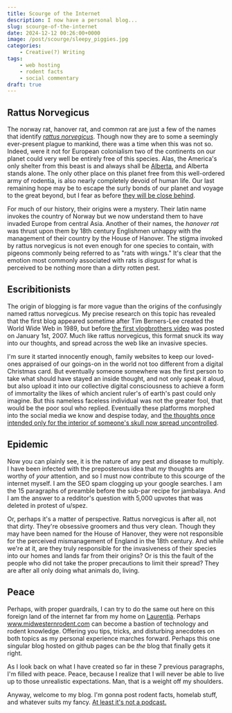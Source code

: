 ```yaml
---
title: Scourge of the Internet
description: I now have a personal blog...
slug: scourge-of-the-internet
date: 2024-12-12 00:26:00+0000
image: /post/scourge/sleepy_piggies.jpg
categories:
    - Creative(?) Writing
tags:
    - web hosting
    - rodent facts
    - social commentary
draft: true
---
```


## Rattus Norvegicus

The norway rat, hanover rat, and common rat are just a few of the names that identify [*rattus norvegicus*](https://en.wikipedia.org/wiki/Brown_rat). Though now they are to some a seemingly ever-present plague to mankind, there was a time when this was not so. Indeed, were it not for European colonialism two of the continents on our planet could very well be entirely free of this species. Alas, the America's only shelter from this beast is and always shall be [Alberta](https://www.alberta.ca/history-of-rat-control-in-alberta), and Alberta stands alone. The only other place on this planet free from this well-ordered army of rodentia, is also nearly completely devoid of human life. Our last remaining hope may be to escape the surly bonds of our planet and voyage to the great beyond, but I fear as before [they will be close behind](https://www.nasa.gov/ames/space-biosciences/nasa-completes-rodent-research-1-operations-on-the-international-space-station/).

For much of our history, their origins were a mystery. Their latin name invokes the country of Norway but we now understand them to have invaded Europe from central Asia. Another of their names, the *hanover rat* was thrust upon them by 18th century Englishmen unhappy with the management of their country by the House of Hanover. The stigma invoked by rattus norvegicus is not even enough for one species to contain, with pigeons commonly being referred to as "rats with wings." It's clear that the emotion most commonly associated with rats is *disgust* for what is perceived to be nothing more than a dirty rotten pest.

## Escribitionists

The origin of blogging is far more vague than the origins of the confusingly named rattus norvegicus. My precise research on this topic has revealed that the first blog appeared sometime after Tim Berners-Lee created the World Wide Web in 1989, but before [the first vlogbrothers video](https://www.youtube.com/watch?v=vtyXbTHKhI0) was posted on January 1st, 2007. Much like rattus norvegicus, this format snuck its way into our thoughts, and spread across the web like an invasive species.

I'm sure it started innocently enough, family websites to keep our loved-ones appraised of our goings-on in the world not too different from a digital Christmas card. But eventually someone somewhere was the first person to take what should have stayed an inside thought, and not only speak it aloud, but also upload it into our collective digital consciousness to achieve a form of immortality the likes of which ancient ruler's of earth's past could only imagine. But this nameless faceless individual was not the greater fool, that would be the poor soul who replied. Eventually these platforms morphed into the social media we know and despise today, and [the thoughts once intended only for the interior of someone's skull now spread uncontrolled](https://www.youtube.com/watch?v=rE3j_RHkqJc).

## Epidemic

Now you can plainly see, it is the nature of any pest and disease to multiply. I have been infected with the preposterous idea that *my* thoughts are worthy of *your* attention, and so I must now contribute to this scourge of the internet myself. I am the SEO spam clogging up your google searches. I am the 15 paragraphs of preamble before the sub-par recipe for jambalaya. And I am the answer to a redditor's question with 5,000 upvotes that was deleted in protest of u/spez.

Or, perhaps it's a matter of perspective. Rattus norvegicus is after all, not that dirty. They're obsessive groomers and thus very clean. Though they may have been named for the House of Hanover, they were not responsible for the perceived mismanagement of England in the 18th century. And while we're at it, are they truly responsible for the invasiveness of their species into our homes and lands far from their origins? Or is this the fault of the people who did not take the proper precautions to limit their spread? They are after all only doing what animals do, living.

## Peace

Perhaps, with proper guardrails, I can try to do the same out here on this foreign land of the internet far from my home on [Laurentia](https://en.wikipedia.org/wiki/Laurentia). Perhaps www.midwesternrodent.com can become a bastion of technology and rodent knowledge. Offering you tips, tricks, and disturbing anecdotes on both topics as my personal experience marches forward. Perhaps this one singular blog hosted on github pages can be *the* blog that finally gets it right.

As I look back on what I have created so far in these 7 previous paragraphs, I'm filled with peace. Peace, because I realize that I will never be able to live up to those unrealistic expectations. Man, that is a weight off my shoulders.

Anyway, welcome to my blog. I'm gonna post rodent facts, homelab stuff, and whatever suits my fancy. [At least it's not a podcast.](https://www.youtube.com/watch?v=bShGBlrcH1Y)

